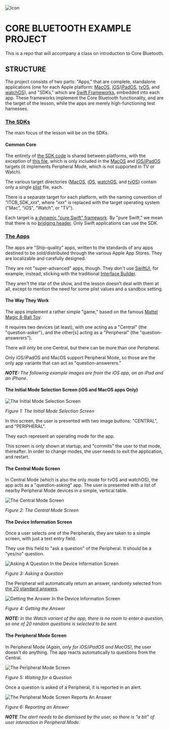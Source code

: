 ![Icon](img/icon.png)

# CORE BLUETOOTH EXAMPLE PROJECT


This is a repo that will accompany a class on introduction to Core Bluetooth.

## STRUCTURE

The project consists of two parts: "Apps," that are complete, standalone applications (one for each Apple platform: [MacOS](https://apple.com/macos), [iOS](https://apple.com/ios)/[iPadOS](https://apple.com/ipados), [tvOS](https://apple.com/tvos), and [watchOS](https://apple.com/watchos)), and "SDKs," which are [Swift Frameworks](https://developer.apple.com/library/archive/documentation/MacOSX/Conceptual/BPFrameworks/Frameworks.html), embedded into each app. These frameworks implement the Core Bluetooth functionality, and are the target of the lesson, while the apps are merely high-functioning test harnesses.

### [The SDKs](https://github.com/LittleGreenViper/TheBasicsOfCoreBluetooth/tree/master/SDK-src)

The main focus of the lesson will be on the SDKs.

#### Common Core

The entirety of [the SDK code](https://github.com/LittleGreenViper/TheBasicsOfCoreBluetooth/tree/master/SDK-src/src) is shared between platforms, with the exception of [this file](https://github.com/LittleGreenViper/TheBasicsOfCoreBluetooth/blob/master/SDK-src/src/internal/ITCB_SDK_Peripheral_internal.swift), which is only included in the [MacOS](https://github.com/LittleGreenViper/TheBasicsOfCoreBluetooth/tree/master/SDK-src/ITCB_SDK_Mac) and [iOS/iPadOS](https://github.com/LittleGreenViper/TheBasicsOfCoreBluetooth/tree/master/SDK-src/ITCB_SDK_iOS) targets (it implements Peripheral Mode, which is not supported in TV or Watch).

The various target directories ([MacOS](https://github.com/LittleGreenViper/TheBasicsOfCoreBluetooth/tree/master/SDK-src/ITCB_SDK_Mac), [iOS](https://github.com/LittleGreenViper/TheBasicsOfCoreBluetooth/tree/master/SDK-src/ITCB_SDK_iOS), [watchOS](https://github.com/LittleGreenViper/TheBasicsOfCoreBluetooth/tree/master/SDK-src/ITCB_SDK_Watch), and [tvOS](https://github.com/LittleGreenViper/TheBasicsOfCoreBluetooth/tree/master/SDK-src/ITCB_SDK_TVOS)) contain only a single [plist](https://www.google.com/url?sa=t&rct=j&q=&esrc=s&source=web&cd=13&cad=rja&uact=8&ved=2ahUKEwjytoaSy7HpAhXagnIEHdRwDRUQFjAMegQIPBAB&url=https%3A%2F%2Fdeveloper.apple.com%2Flibrary%2Farchive%2Fdocumentation%2FGeneral%2FReference%2FInfoPlistKeyReference%2FArticles%2FAboutInformationPropertyListFiles.html&usg=AOvVaw2rlth1YGdVn8U50mCDZp-n) file, each.

There is a separate target for each platform, with the naming convention of "ITCB_SDK_*`XXX`*", where "*`XXX`*" is replaced with the target operating system ("Mac", "iOS", "Watch", or "TV").

Each target is [a dynamic "pure Swift" framework](https://developer.apple.com/library/archive/documentation/DeveloperTools/Conceptual/DynamicLibraries/100-Articles/OverviewOfDynamicLibraries.html). By "pure Swift," we mean that there is no [bridging header](https://developer.apple.com/documentation/swift/imported_c_and_objective-c_apis/importing_swift_into_objective-c). Only Swift applications can use the SDK.

### [The Apps](https://github.com/LittleGreenViper/TheBasicsOfCoreBluetooth/tree/master/Apps-src)

The apps are "Ship-quality" apps, written to the standards of any apps destined to be sold/distributed through the various Apple App Stores. They are localizable and carefully designed.

They are not "super-advanced" apps, though. They don't use [SwiftUI](https://developer.apple.com/documentation/swiftui), for example; instead, sticking with the traditional [Interface Builder](https://developer.apple.com/xcode/interface-builder/).

They aren't the star of the show, and the lesson doesn't deal with them at all, except to mention the need for some plist values and a sandbox setting.

#### The Way They Work

The apps implement a rather simple "game," based on the famous [Mattel Magic 8-Ball Toy](https://en.wikipedia.org/wiki/Magic_8-Ball).

It requires two devices (at least), with one acting as a "Central" (the "question-asker"), and the other[s] acting as a "Peripheral" (the "question-answerers").

There will only be one Central, but there can be more than one Peripheral.

Only iOS/iPadOS and MacOS support Peripheral Mode, so those are the only app variants that can act as "question-answerers."

***NOTE:*** *The following example images are from the iOS app, on an iPad and an iPhone.*

#### The Initial Mode Selection Screen (iOS and MacOS apps Only)

![The Initial Mode Selection Screen](img/Figure-1.png)

*Figure 1: The Initial Mode Selection Screen*

In this screen, the user is presented with two image buttons: "CENTRAL", and "PERIPHERAL".

They each represent an operating mode for the app.

This screen is only shown at startup, and "commits" the user to that mode, thereafter. In order to change modes, the user needs to exit the application, and restart.

#### The Central Mode Screen

In Central Mode (which is also the only mode for tvOS and watchOS), the app acts as a "question-asking" app. The user is presented with a list of nearby Peripheral Mode devices in a simple, vertical table.

![The Central Mode Screen](img/Figure-2.png)

*Figure 2: The Central Mode Screen*

#### The Device Information Screen

Once a user selects one of the Peripherals, they are taken to a simple screen, with just a text entry field.

They use this field to "ask a question" of the Peripheral. It should be a "yes/no" question.

![Asking A Question In the Device Information Screen](img/Figure-3.png)

*Figure 3: Asking a Question*

The Peripheral will automatically return an answer, randomly selected from [the 20 standard answers](https://en.wikipedia.org/wiki/Magic_8-Ball#Possible_answers).

![Getting the Answer In the Device Information Screen](img/Figure-4.png)

*Figure 4: Getting the Answer*

***NOTE:*** *In the Watch variant of the app, there is no room to enter a question, so one of 20 random questions is selected to be sent.*

#### The Peripheral Mode Screen

In Peripheral Mode *(Again, only for iOS/iPadOS and MacOS)*, the user doesn't do anything. The app reacts automatically to questions from the Central.

![The Peripheral Mode Screen](img/Figure-5.png)

*Figure 5: Waiting for a Question*

Once a question is asked of a Peripheral, it is reported in an alert.

![The Peripheral Mode Screen Reports An Answer](img/Figure-6.png)

*Figure 6: Reporting an Answer*

***NOTE*** *The alert needs to be dismissed by the user, so there is "a bit" of user interaction in Peripheral Mode.*
